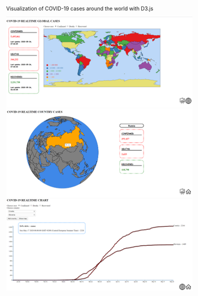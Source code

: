 Visualization of COVID-19 cases around the world with D3.js

![Covid-19 Map](pictures/fMap.png)
![Covid-19 Globe](pictures/fGLobe.png)
![Covid-19 Chart](pictures/fChart.png)
